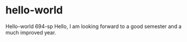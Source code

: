# hello-world
Hello-world 694-sp
Hello, I am looking forward to a good semester and a much improved year.
